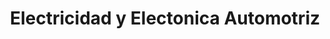 ---
title: "Electricidad y Electonica Automotriz"
url: /heredia/electricidad-y-electonica-automotriz/
shop: Autowerkstatt
---